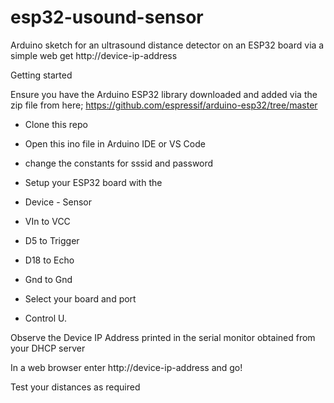 # esp32-usound-sensor
Arduino sketch for an ultrasound distance detector on an ESP32 board via a simple web get http://device-ip-address

Getting started

Ensure you have the Arduino ESP32 library downloaded and added via the zip file from here; https://github.com/espressif/arduino-esp32/tree/master


* Clone this repo
* Open this ino file in Arduino IDE or VS Code
* change the constants for sssid and password
* Setup your ESP32 board with the 
 * Device - Sensor
 * VIn to VCC 
 * D5 to Trigger
 * D18 to Echo
 * Gnd to Gnd

* Select your board and port
* Control U. 

Observe the Device IP Address printed in the serial monitor obtained from your DHCP server

In a web browser enter http://device-ip-address and go!

Test your distances as required